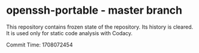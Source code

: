 # openssh-portable - master branch

This repository contains frozen state of the repository.
Its history is cleared. It is used only for static code
analysis with Codacy.

Commit Time: 1708072454
